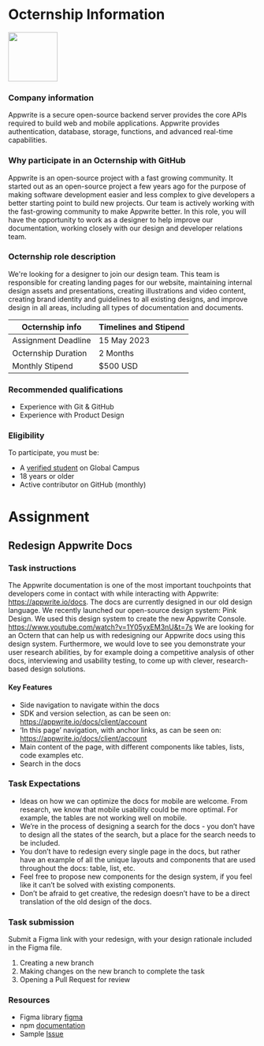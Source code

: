 # Octernship Information
<img src="https://appwrite.io/images-ee/press/logo-1.svg" width="100">

### Company information 
Appwrite is a secure open-source backend server provides the core APIs required to build web and mobile applications. Appwrite provides authentication, database, storage, functions, and advanced real-time capabilities.

### Why participate in an Octernship with GitHub
Appwrite is an open-source project with a fast growing community. It started out as an open-source project a few years ago for the purpose of making software development easier and less complex to give developers a better starting point to build new projects. Our team is actively working with the fast-growing community to make Appwrite better.
In this role, you will have the opportunity to work as a designer to help improve our documentation, working closely with our design and developer relations team. 


### Octernship role description
We're looking for a designer to join our design team. This team is responsible for creating landing pages for our website, maintaining internal design assets and presentations, creating illustrations and video content, creating brand identity and guidelines to all existing designs, and improve design in all areas, including all types of documentation and documents.

| Octernship info  | Timelines and Stipend |
| ------------- | ------------- |
| Assignment Deadline  | 15 May 2023  |
| Octernship Duration  | 2 Months  |
| Monthly Stipend  | $500 USD  |

### Recommended qualifications
- Experience with Git & GitHub
- Experience with Product Design

### Eligibility
To participate, you must be:
* A [verified student](https://education.github.com/discount_requests/pack_application) on Global Campus
* 18 years or older
* Active contributor on GitHub (monthly)

# Assignment
## Redesign Appwrite Docs

### Task instructions
The Appwrite documentation is one of the most important touchpoints that developers come in contact with while interacting with Appwrite: https://appwrite.io/docs. The docs are currently designed in our old design language. We recently launched our open-source design system: Pink Design. We used this design system to create the new Appwrite Console. https://www.youtube.com/watch?v=1Y05yxEM3nU&t=7s We are looking for an Octern that can help us with redesigning our Appwrite docs using this design system. Furthermore, we would love to see you demonstrate your user research abilities, by for example doing a competitive analysis of other docs, interviewing and usability testing, to come up with clever, research-based design solutions.

#### Key Features
- Side navigation to navigate within the docs 
- SDK and version selection, as can be seen on: https://appwrite.io/docs/client/account
- ‘In this page’ navigation, with anchor links, as can be seen on: https://appwrite.io/docs/client/account
- Main content of the page, with different components like tables, lists, code examples etc.
- Search in the docs


### Task Expectations
- Ideas on how we can optimize the docs for mobile are welcome. From research, we know that mobile usability could be more optimal. For example, the tables are not working well on mobile.
- We’re in the process of designing a search for the docs - you don’t have to design all the states of the search, but a place for the search needs to be included.
- You don’t have to redesign every single page in the docs, but rather have an example of all the unique layouts and components that are used throughout the docs: table, list, etc.
- Feel free to propose new components for the design system, if you feel like it can’t be solved with existing components. 
- Don’t be afraid to get creative, the redesign doesn’t have to be a direct translation of the old design of the docs. 


### Task submission
Submit a Figma link with your redesign, with your design rationale included in the Figma file. 

1. Creating a new branch
2. Making changes on the new branch to complete the task
3. Opening a Pull Request for review

### Resources
- Figma library [figma](https://www.figma.com/community/file/1205870689412229171)
- npm [documentation](https://docs.npmjs.com/)
- Sample [Issue](https://github.com/npm/cli/issues/6051)
